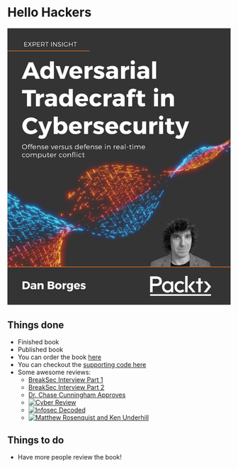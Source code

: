 
# Hello Hackers

![offense vs defense](AdversarialTradecraftCover.jpg "Adversarial Tradecraft in Cybersecurity")

## Things done
- Finished book
- Published book
- You can order the book [here](https://www.amazon.com/Adversarial-Tradecraft-Cybersecurity-real-time-computer-ebook/dp/B0957LV496/)
- You can checkout the [supporting code here](https://github.com/ahhh/Cybersecurity-Tradecraft)
- Some awesome reviews:
  - [BreakSec Interview Part 1](https://brakeingsecurity.com/2021-024-dan-borges-author-of-adversarial-techniquees-from-packt-publishing)
  - [BreakSec Interview Part 2](https://brakeingsecurity.com/2021-025-dan-borges-author-of-adversarial-techniques-from-packt-publishing)
  - [Dr. Chase Cunningham Approves](https://www.linkedin.com/feed/update/urn:li:share:6818204517738270720)
  - [![Cyber Review](https://img.youtube.com/vi/7aEwqXur_2o/0.jpg)](https://www.youtube.com/watch?v=7aEwqXur_2o)
  - [![Infosec Decoded](https://img.youtube.com/vi/qThVkX0zfec/0.jpg)](https://www.youtube.com/watch?v=qThVkX0zfec)
  - [![Matthew Rosenquist and Ken Underhill](https://pbs.twimg.com/media/E6Qf9-CVkAI1M3D?format=jpg&name=small)](https://twitter.com/PacktPub/status/1415294207921508360/photo/1)


## Things to do
- Have more people review the book!
